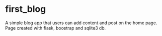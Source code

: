 # first_blog
A simple blog app that users can add content and post on the home page. Page created with flask, boostrap and sqlite3 db.
